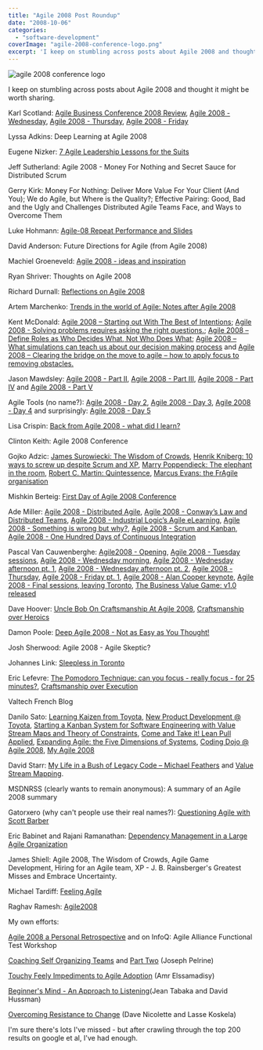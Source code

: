 ```yaml
---
title: "Agile 2008 Post Roundup"
date: "2008-10-06"
categories: 
  - "software-development"
coverImage: "agile-2008-conference-logo.png"
excerpt: 'I keep on stumbling across posts about Agile 2008 and thought it might be worth sharing.'
---
```


![agile 2008 conference logo](src/content/blog/agile-2008-post-roundup/images/agile-2008-conference-logo.png)

I keep on stumbling across posts about Agile 2008 and thought it might be worth sharing.

Karl Scotland: [Agile Business Conference 2008 Review](https://availagility.wordpress.com/2008/09/26/agile-business-conference-2008-review/), [Agile 2008 - Wednesday](https://availagility.wordpress.com/2008/08/08/agile-2008-wednesday/), [Agile 2008 - Thursday](https://availagility.wordpress.com/2008/08/08/agile-2008-thursday/), [Agile 2008 - Friday](https://availagility.wordpress.com/2008/08/09/agile-2008-friday/)

Lyssa Adkins: Deep Learning at Agile 2008

Eugene Nizker: [7 Agile Leadership Lessons for the Suits](https://www.cio.com/article/447712/_Agile_Leadership_Lessons_for_the_Suits?contentId=447712&slug=&)

Jeff Sutherland: Agile 2008 - Money For Nothing and Secret Sauce for Distributed Scrum

Gerry Kirk: Money For Nothing: Deliver More Value For Your Client (And You); We do Agile, but Where is the Quality?; Effective Pairing: Good, Bad and the Ugly and Challenges Distributed Agile Teams Face, and Ways to Overcome Them

Luke Hohmann: [Agile-08 Repeat Performance and Slides](https://www.enthiosys.com/insights-tools/agile-08-repeat-performance-and-slides)

David Anderson: Future Directions for Agile (from Agile 2008)

Machiel Groeneveld: [Agile 2008 - ideas and inspiration](https://blog.xebia.com/2008/08/27/agile-2008-ideas-and-inspiration/)

Ryan Shriver: Thoughts on Agile 2008

Richard Durnall: [Reflections on Agile 2008](https://www.richarddurnall.com/?p=51)

Artem Marchenko: [Trends in the world of Agile: Notes after Agile 2008](https://agilesoftwaredevelopment.com/blog/artem/trends-in-agile-post-agile2008)

Kent McDonald: [Agile 2008 – Starting out With The Best of Intentions](https://blog.projectconnections.com/project_practitioners/2008/08/agile-2008-star.html); [Agile 2008 - Solving problems requires asking the right questions.](https://blog.projectconnections.com/project_practitioners/2008/08/agile-2008---so.html); [Agile 2008 – Define Roles as Who Decides What, Not Who Does What](https://blog.projectconnections.com/project_practitioners/2008/08/agile-2008-defi.html); [Agile 2008 – What simulations can teach us about our decision making process](https://blog.projectconnections.com/project_practitioners/2008/08/agile-2008-what.html) and [Agile 2008 – Clearing the bridge on the move to agile – how to apply focus to removing obstacles.](https://blog.projectconnections.com/project_practitioners/2008/08/agile-2008-clea.html)

Jason Mawdsley: [Agile 2008 - Part II](https://ontherighttracc.blogspot.com/2008/08/agile-2008-part-ii.html), [Agile 2008 - Part III](https://ontherighttracc.blogspot.com/2008/08/agile-2008-part-iii.html), [Agile 2008 - Part IV](https://ontherighttracc.blogspot.com/2008/08/agile-2008-part-iv.html) and [Agile 2008 - Part V](https://ontherighttracc.blogspot.com/2008/08/agile-2008-part-v.html)

Agile Tools (no name?): [Agile 2008 - Day 2](https://agiletools.wordpress.com/2008/08/05/agile-2008-day-2/), [Agile 2008 - Day 3](https://agiletools.wordpress.com/2008/08/06/agile-2008-day-3/), [Agile 2008 - Day 4](https://agiletools.wordpress.com/2008/08/07/agile-2008-day-4/) and surprisingly: [Agile 2008 - Day 5](https://agiletools.wordpress.com/2008/08/08/agile-2008-day-5/)

Lisa Crispin: [Back from Agile 2008 - what did I learn?](https://lisacrispin.blogspot.com/2008/08/back-from-agile-2008-what-did-i-learn.html)

Clinton Keith: Agile 2008 Conference

Gojko Adzic: [James Surowiecki: The Wisdom of Crowds](https://gojko.net/2008/08/05/building-smart-teams/), [Henrik Kniberg: 10 ways to screw up despite Scrum and XP](https://gojko.net/2008/08/06/10-ways-to-screw-up-despite-scrum-and-xp/), [Marry Poppendieck: The elephant in the room](https://gojko.net/2008/08/07/paying-programmers-are-bonuses-bad-and-what-to-do-about-it/), [Robert C. Martin: Quintessence](https://gojko.net/2008/08/08/the-fifth-element-of-the-agile-manifesto/), [Marcus Evans: the FrAgile organisation](https://gojko.net/2008/08/08/adopting-agile-from-inside-learnings-from-the-bbc/)

Mishkin Berteig: [First Day of Agile 2008 Conference](https://www.agileadvice.com/2008/08/05/miscellaneous/first-day-of-agile-2008-conference/)

Ade Miller: [Agile 2008 - Distributed Agile](https://www.ademiller.com/blogs/tech/2008/08/agile-2008-distributed-agile/), [Agile 2008 - Conway’s Law and Distributed Teams](https://www.ademiller.com/blogs/tech/2008/08/agile-2008-conways-law-and-distributed-teams/), [Agile 2008 - Industrial Logic’s Agile eLearning](https://www.ademiller.com/blogs/tech/2008/08/agile-2008-industrial-logics-agile-elearning/), [Agile 2008 - Something is wrong but why?](https://www.ademiller.com/blogs/tech/2008/08/wrong-but-why/), [Agile 2008 - Scrum and Kanban](https://www.ademiller.com/blogs/tech/2008/08/agile-2008-scrum-and-kanban/), [Agile 2008 - One Hundred Days of Continuous Integration](https://www.ademiller.com/blogs/tech/2008/08/agile-2008-presentation/)

Pascal Van Cauwenberghe: [Agile2008 - Opening](https://blog.nayima.be/2008/08/05/agile2008-opening/), [Agile 2008 - Tuesday sessions](https://blog.nayima.be/2008/08/06/agile-2008-tuesday-sessions/), [Agile 2008 - Wednesday morning](https://blog.nayima.be/2008/08/06/agile-2008-wednesday-morning/), [Agile 2008 - Wednesday afternoon pt. 1](https://blog.nayima.be/2008/08/07/agile-2008-wednesday-afternoon-pt-1/), [Agile 2008 - Wednesday afternoon pt. 2](https://blog.nayima.be/2008/08/07/agile-2008-wednesday-afternoon-pt-2/), [Agile 2008 - Thursday](https://blog.nayima.be/2008/08/08/agile-2008-thursday/), [Agile 2008 - Friday pt. 1](https://blog.nayima.be/2008/08/08/agile-2008-friday-pt-1/), [Agile 2008 - Alan Cooper keynote,](https://blog.nayima.be/2008/08/12/agile-2008-alan-cooper-keynote/) [Agile 2008 - Final sessions, leaving Toronto](https://blog.nayima.be/2008/08/13/agile-2008-final-sessions-leaving-toronto/), [The Business Value Game: v1.0 released](https://blog.nayima.be/2008/08/15/the-business-value-game-v10-released/)

Dave Hoover: [Uncle Bob On Craftsmanship At Agile 2008](https://softwarecraftsmanship.oreilly.com/news/2008/8/8/uncle-bob-on-craftsmanship-at-agile-2008), [Craftsmanship over Heroics](https://softwarecraftsmanship.oreilly.com/news/2008/8/12/craftsmanship-over-heroics)

Damon Poole: [Deep Agile 2008 - Not as Easy as You Thought!](https://damonpoole.blogspot.com/2008/09/deep-agile-2008-not-as-easy-as-you.html)

Josh Sherwood: Agile 2008 - Agile Skeptic?

Johannes Link: [Sleepless in Toronto](https://blog.johanneslink.net/2008/08/07/sleepless-in-toronto/)

Eric Lefevre: [The Pomodoro Technique: can you focus - really focus - for 25 minutes?](https://ericlefevre.net/wordpress/2008/08/06/the-pomodoro-technique-can-you-focus-really-focus-for-25-minutes/), [Craftsmanship over Execution](https://ericlefevre.net/wordpress/2008/09/04/craftsmanship-over-execution/)

Valtech French Blog

Danilo Sato: [Learning Kaizen from Toyota](https://www.dtsato.com/blog/2008/09/03/agile-2008-learning-kaizen-from-toyota/), [New Product Development @ Toyota](https://www.dtsato.com/blog/2008/09/02/agile-2008-new-product-development-toyota/), [Starting a Kanban System for Software Engineering with Value Stream Maps and Theory of Constraints](https://www.dtsato.com/blog/2008/08/28/agile-2008-starting-a-kanban-system-for-software-engineering-with-value-stream-maps-and-theory-of-constraints/), [Come and Take it! Lean Pull Applied](https://www.dtsato.com/blog/2008/08/26/agile-2008-lean-pull-applied/), [Expanding Agile: the Five Dimensions of Systems](https://www.dtsato.com/blog/2008/08/26/agile-2008-expanding-agile-the-five-dimensions-of-systems/), [Coding Dojo @ Agile 2008](https://www.dtsato.com/blog/2008/08/12/coding-dojo-agile-2008/), [My Agile 2008](https://www.dtsato.com/blog/2008/08/12/my-agile-2008/)

David Starr: [My Life in a Bush of Legacy Code – Michael Feathers](https://www.pluralsight.com/community/blogs/starr/archive/2008/08/06/my-life-in-a-bush-of-legacy-code-michael-feathers.aspx) and [Value Stream Mapping](https://www.pluralsight.com/community/blogs/starr/archive/2008/08/06/value-stream-mapping.aspx).

MSDNRSS (clearly wants to remain anonymous): A summary of an Agile 2008 summary

Gatorxero (why can't people use their real names?): [Questioning Agile with Scott Barber](https://devxero.wordpress.com/2008/08/06/agile-2008-questioning-agile-with-scott-barber/)

Eric Babinet and Rajani Ramanathan: [Dependency Management in a Large Agile Organization](https://devxero.wordpress.com/2008/08/07/agile-2008-dependency-management-in-a-large-agile-organization/)

James Shiell: Agile 2008, The Wisdom of Crowds, Agile Game Development, Hiring for an Agile team, XP - J. B. Rainsberger's Greatest Misses and Embrace Uncertainty.

Michael Tardiff: [Feeling Agile](https://feeling-agile.com/)

Raghav Ramesh: [Agile2008](https://ragstorooks.wordpress.com/2008/08/19/agile2008/)

My own efforts:

[Agile 2008 a Personal Retrospective](/blog/agile-2008-a-personal-retrospective.html) and on InfoQ: Agile Alliance Functional Test Workshop

[Coaching Self Organizing Teams](https://www.infoq.com/news/2008/08/coaching_teams) and [Part Two](/blog/coaching-self-organizing-teams.html) (Joseph Pelrine)

[Touchy Feely Impediments to Agile Adoption](https://www.infoq.com/news/2008/08/agile_impediments) (Amr Elssamadisy)

[Beginner's Mind - An Approach to Listening](https://www.infoq.com/news/2008/08/beginners_mind)(Jean Tabaka and David Hussman)

[Overcoming Resistance to Change](https://www.infoq.com/news/2008/08/overcoming_resistance) (Dave Nicolette and Lasse Koskela)

I'm sure there's lots I've missed - but after crawling through the top 200 results on google et al, I've had enough.
